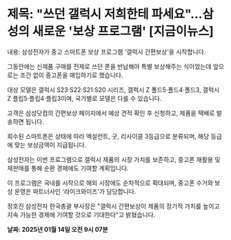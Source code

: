 # **제목: "쓰던 갤럭시 저희한테 파세요"...삼성의 새로운 '보상 프로그램' [지금이뉴스]**

  내용: 삼성전자가 중고 스마트폰 보상 프로그램 '갤럭시 간편보상'을 시작합니다. 

그동안에는 신제품 구매를 전제로 쓰던 폰을 반납해야 특별 보상해주는 식이었는데 앞으로는 조건 없이 중고폰을 매입하기로 했습니다. 

대상 모델은 갤럭시 S23·S22·S21·S20 시리즈, 갤럭시 Z 폴드5·폴드4·폴드3, 갤럭시 Z 플립5·플립4·플립3이며, 국가별로 모델은 다를 수 있습니다. 

고객은 삼성닷컴의 간편보상 페이지에서 예상 견적 확인 후 신청하고, 제품을 택배로 발송하면 됩니다. 

회수된 스마트폰은 상태에 따라 엑설런트, 굿, 리사이클 3등급으로 분류되며, 해당 등급에 맞는 보상금액이 지급됩니다. 

삼성전자는 이번 프로그램으로 갤럭시 제품의 시장 가치를 보존하고, 중고폰 재활용 및 재판매를 통해 순환 경제에도 기여할 계획입니다. 

이 프로그램은 국내를 시작으로 해외 시장에도 순차적으로 확대되며, 중고폰 수거와 보상 운영은 파트너사인 '라이크와이즈'가 담당합니다. 

정호진 삼성전자 한국총괄 부사장은 "갤럭시 간편보상이 제품의 장기적 가치를 높이고 지속 가능한 경제에 기여할 것으로 기대한다"고 밝혔습니다.

  **날짜: 2025년 01월 14일 오전 9시 07분**